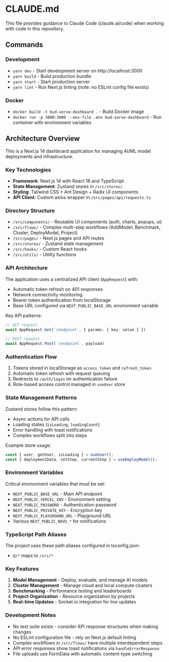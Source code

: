 # CLAUDE.md

This file provides guidance to Claude Code (claude.ai/code) when working with code in this repository.

## Commands

### Development
- `yarn dev` - Start development server on http://localhost:3000
- `yarn build` - Build production bundle
- `yarn start` - Start production server
- `yarn lint` - Run Next.js linting (note: no ESLint config file exists)

### Docker
- `docker build -t bud-serve-dashboard .` - Build Docker image
- `docker run -p 3000:3000 --env-file .env bud-serve-dashboard` - Run container with environment variables

## Architecture Overview

This is a Next.js 14 dashboard application for managing AI/ML model deployments and infrastructure.

### Key Technologies
- **Framework**: Next.js 14 with React 18 and TypeScript
- **State Management**: Zustand stores in `/src/stores/`
- **Styling**: Tailwind CSS + Ant Design + Radix UI components
- **API Client**: Custom axios wrapper in `/src/pages/api/requests.ts`

### Directory Structure
- `/src/components/` - Reusable UI components (auth, charts, popups, ui)
- `/src/flows/` - Complex multi-step workflows (AddModel, Benchmark, Cluster, DeployModel, Project)
- `/src/pages/` - Next.js pages and API routes
- `/src/stores/` - Zustand state management
- `/src/hooks/` - Custom React hooks
- `/src/utils/` - Utility functions

### API Architecture
The application uses a centralized API client (`AppRequest`) with:
- Automatic token refresh on 401 responses
- Network connectivity monitoring
- Bearer token authentication from localStorage
- Base URL configured via `NEXT_PUBLIC_BASE_URL` environment variable

Key API patterns:
```typescript
// GET request
await AppRequest.Get(`/endpoint`, { params: { key: value } })

// POST request
await AppRequest.Post(`/endpoint`, payload)
```

### Authentication Flow
1. Tokens stored in localStorage as `access_token` and `refresh_token`
2. Automatic token refresh with request queuing
3. Redirects to `/auth/login` on authentication failure
4. Role-based access control managed in `useUser` store

### State Management Patterns
Zustand stores follow this pattern:
- Async actions for API calls
- Loading states (`isLoading`, `loadingCount`)
- Error handling with toast notifications
- Complex workflows split into steps

Example store usage:
```typescript
const { user, getUser, isLoading } = useUser();
const { deploymentData, setStep, currentStep } = useDeployModel();
```

### Environment Variables
Critical environment variables that must be set:
- `NEXT_PUBLIC_BASE_URL` - Main API endpoint
- `NEXT_PUBLIC_VERCEL_ENV` - Environment setting
- `NEXT_PUBLIC_PASSWORD` - Authentication password
- `NEXT_PUBLIC_PRIVATE_KEY` - Encryption key
- `NEXT_PUBLIC_PLAYGROUND_URL` - Playground URL
- Various `NEXT_PUBLIC_NOVU_*` for notifications

### TypeScript Path Aliases
The project uses these path aliases configured in tsconfig.json:
- `@/*` maps to `/src/*`

### Key Features
1. **Model Management** - Deploy, evaluate, and manage AI models
2. **Cluster Management** - Manage cloud and local compute clusters
3. **Benchmarking** - Performance testing and leaderboards
4. **Project Organization** - Resource organization by projects
5. **Real-time Updates** - Socket.io integration for live updates

### Development Notes
- No test suite exists - consider API response structures when making changes
- No ESLint configuration file - rely on Next.js default linting
- Complex workflows in `/src/flows/` have multiple interdependent steps
- API error responses show toast notifications via `handleErrorResponse`
- File uploads use FormData with automatic content-type switching
